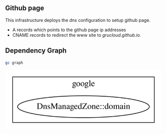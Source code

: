 ## Github page

This infrastructure deploys the dns configuration to setup github page.

- A records which points to the github page ip addresses
- CNAME records to redirect the www site to _grucloud.github.io._

## Dependency Graph

```sh
gc graph
```

![Graph](grucloud.svg)
